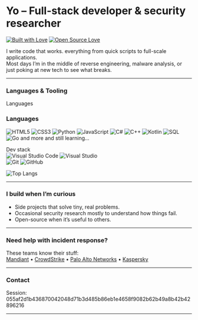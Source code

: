 # Yo – Full-stack developer & security researcher




[![Built with Love](https://forthebadge.com/images/badges/built-with-love.svg)](https://github.com/Sh1r0ko11)
[![Open Source Love](https://badges.frapsoft.com/os/v2/open-source.svg?v=103)](https://github.com/Sh1r0ko11)   

I write code that works. everything from quick scripts to full-scale applications.  
Most days I’m in the middle of reverse engineering, malware analysis, or just poking at new tech to see what breaks.


---

### Languages & Tooling

Languages  
### Languages  
![HTML5](https://img.shields.io/badge/HTML5-E34F26?style=flat-square&logo=html5&logoColor=white)
![CSS3](https://img.shields.io/badge/CSS3-1572B6?style=flat-square&logo=css3&logoColor=white)
![Python](https://img.shields.io/badge/Python-3776AB?style=flat-square&logo=python&logoColor=white)
![JavaScript](https://img.shields.io/badge/JavaScript-F7DF1E?style=flat-square&logo=javascript&logoColor=black)
![C#](https://img.shields.io/badge/C%23-239120?style=flat-square&logo=c-sharp&logoColor=white)
![C++](https://img.shields.io/badge/C++-00599C?style=flat-square&logo=c%2B%2B&logoColor=white)
![Kotlin](https://img.shields.io/badge/Kotlin-7F52FF?style=flat-square&logo=kotlin&logoColor=white)
![SQL](https://img.shields.io/badge/SQL-4479A1?style=flat-square&logo=postgresql&logoColor=white)
![Go](https://img.shields.io/badge/Go-00ADD8?style=flat-square&logo=go&logoColor=white)
and more and still learning...

Dev stack  
![Visual Studio Code](https://img.shields.io/badge/VS_Code-0078D4?style=flat-square&logo=visual-studio-code&logoColor=white)
![Visual Studio](https://img.shields.io/badge/Visual_Studio-5C2D91?style=flat-square&logo=visual-studio&logoColor=white)  
![Git](https://img.shields.io/badge/Git-F05032?style=flat-square&logo=git&logoColor=white)
![GitHub](https://img.shields.io/badge/GitHub-181717?style=flat-square&logo=github&logoColor=white)

![Top Langs](https://github-readme-stats.vercel.app/api/top-langs/?username=Sh1r0ko11&layout=compact&theme=tokyonight)

---

### I build when I’m curious

- Side projects that solve tiny, real problems.  
- Occasional security research mostly to understand how things fail.  
- Open-source when it’s useful to others.

---

### Need help with incident response?

These teams know their stuff:  
[Mandiant](https://www.mandiant.com) • [CrowdStrike](https://www.crowdstrike.com) • [Palo Alto Networks](https://www.paloaltonetworks.com) • [Kaspersky](https://www.kaspersky.com)

---

### Contact

Session: 055af2d1b436870042048d71b3d485b86eb1e4658f9082b62b49a8b42b42896216

---

